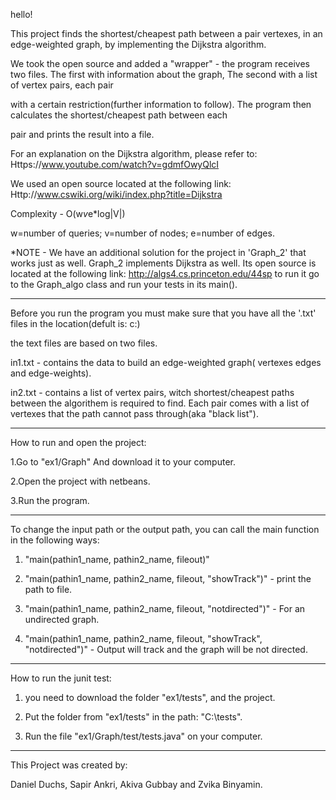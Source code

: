 hello!

This project finds the shortest/cheapest path between a pair vertexes, in an edge-weighted graph, by implementing the Dijkstra algorithm.

We took the open source and added a "wrapper" - the program receives two files. The first with information about the graph, The second with a list of vertex pairs, each pair

with a certain restriction(further information to follow). The program then calculates the shortest/cheapest path between each

pair and prints the result into a file. 

For an explanation on the Dijkstra algorithm, please refer to: Https://www.youtube.com/watch?v=gdmfOwyQlcI

We used an open source located at the following link: Http://www.cswiki.org/wiki/index.php?title=Dijkstra

Complexity - O(w*v*e*log|V|)

w=number of queries; v=number of nodes; e=number of edges.

*NOTE - We have an additional solution for the project in 'Graph_2' that works just as well. Graph_2 implements Dijkstra as well. Its open source is located at the following link: http://algs4.cs.princeton.edu/44sp
to run it go to the Graph_algo class and run your tests in its main().

----------------------------------------------------------------------------------------

Before you run the program you must make sure that you have all the '.txt' files in the location(defult is: c:\)

the text files are based on two files.

in1.txt - contains the data to build an edge-weighted graph( vertexes edges and edge-weights).

in2.txt - contains a list of vertex pairs, witch shortest/cheapest paths between the algorithem is required to find.
          Each pair comes with a list of vertexes that the path cannot pass through(aka "black list"). 

----------------------------------------------------------------------------------------
How to run and open the project:

1.Go to "ex1/Graph" And download it to your computer.

2.Open the project with netbeans.

3.Run the program.

----------------------------------------------------------------------------------------
To change the input path or the output path, you can call the main function in the following ways:

1. "main(pathin1_name, pathin2_name, fileout)"

2. "main(pathin1_name, pathin2_name, fileout, "showTrack")" - print the path to file.

3. "main(pathin1_name, pathin2_name, fileout, "notdirected")" - For an undirected graph.

4. "main(pathin1_name, pathin2_name, fileout, "showTrack", "notdirected")" - Output will track and the graph will be not directed.

----------------------------------------------------------------------------------------
How to run the junit test:

1. you need to download the folder "ex1/tests", and the project.

2. Put the folder from "ex1/tests" in the path: "C:\tests".

3. Run the file "ex1/Graph/test/tests.java" on your computer.

----------------------------------------------------------------------------------------

This Project was created by:

Daniel Duchs, Sapir Ankri, Akiva Gubbay and Zvika Binyamin.

